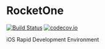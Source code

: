 # RocketOne

[![Build Status](https://travis-ci.org/dayitv89/RocketOne.svg?branch=master)](https://travis-ci.org/dayitv89/RocketOne)
[![codecov.io](https://codecov.io/github/dayitv89/RocketOne/coverage.svg?branch=master)](https://codecov.io/github/dayitv89/RocketOne?branch=master)

iOS Rapid Development Environment
